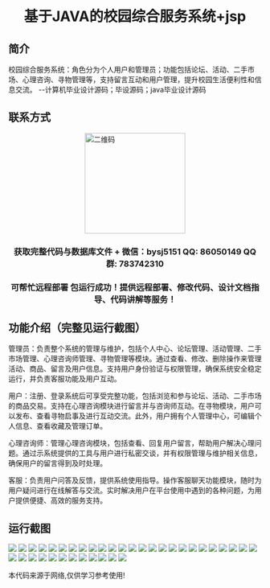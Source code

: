 <p><h1 align="center">基于JAVA的校园综合服务系统+jsp</h1></p>

## 简介
校园综合服务系统：角色分为个人用户和管理员；功能包括论坛、活动、二手市场、心理咨询、寻物管理等，支持留言互动和用户管理，提升校园生活便利性和信息交流。    --计算机毕业设计源码；毕设源码；java毕业设计源码


## 联系方式
<img src="https://bs-1329754181.cos.ap-shanghai.myqcloud.com/wx.jpg" alt="二维码" style="display: block; margin: 0 auto;" width="200px">
<p><h3 align="center">获取完整代码与数据库文件 + 微信：bysj5151 QQ: 86050149 QQ群: 783742310</h3></p>
<p><h3 align="center">可帮忙远程部署 包运行成功！提供远程部署、修改代码、设计文档指导、代码讲解等服务！</h3></p>

## 功能介绍（完整见运行截图）
管理员：负责整个系统的管理与维护，包括个人中心、论坛管理、活动管理、二手市场管理、心理咨询师管理、寻物管理等模块。通过查看、修改、删除操作来管理活动、商品、留言及用户信息。支持用户身份验证与权限管理，确保系统安全稳定运行，并负责客服功能及用户互动。

用户：注册、登录系统后可享受完整功能，包括浏览和参与论坛、活动、二手市场的商品交易。支持在心理咨询模块进行留言并与咨询师互动。在寻物模块，用户可以发布、查看寻物启事及进行互动交流。此外，用户拥有个人管理中心，可编辑个人信息、查看收藏及管理订单。

心理咨询师：管理心理咨询模块，包括查看、回复用户留言，帮助用户解决心理问题。通过示系统提供的工具与用户进行私密交谈，并有权限管理与维护相关信息，确保用户的留言得到及时处理。

客服：负责用户问答及反馈，提供系统使用指导。操作客服聊天功能模块，随时为用户疑问进行在线解答与交流。实时解决用户在平台使用中遇到的各种问题，为用户提供便捷、高效的服务支持。


## 运行截图
![](https://bs-1329754181.cos.ap-shanghai.myqcloud.com/ssm/CampusServiceSystemJsp/img/001.jpg)
![](https://bs-1329754181.cos.ap-shanghai.myqcloud.com/ssm/CampusServiceSystemJsp/img/002.jpg)
![](https://bs-1329754181.cos.ap-shanghai.myqcloud.com/ssm/CampusServiceSystemJsp/img/003.jpg)
![](https://bs-1329754181.cos.ap-shanghai.myqcloud.com/ssm/CampusServiceSystemJsp/img/004.jpg)
![](https://bs-1329754181.cos.ap-shanghai.myqcloud.com/ssm/CampusServiceSystemJsp/img/005.jpg)
![](https://bs-1329754181.cos.ap-shanghai.myqcloud.com/ssm/CampusServiceSystemJsp/img/006.jpg)
![](https://bs-1329754181.cos.ap-shanghai.myqcloud.com/ssm/CampusServiceSystemJsp/img/007.jpg)
![](https://bs-1329754181.cos.ap-shanghai.myqcloud.com/ssm/CampusServiceSystemJsp/img/008.jpg)
![](https://bs-1329754181.cos.ap-shanghai.myqcloud.com/ssm/CampusServiceSystemJsp/img/009.jpg)
![](https://bs-1329754181.cos.ap-shanghai.myqcloud.com/ssm/CampusServiceSystemJsp/img/010.jpg)
![](https://bs-1329754181.cos.ap-shanghai.myqcloud.com/ssm/CampusServiceSystemJsp/img/011.jpg)
![](https://bs-1329754181.cos.ap-shanghai.myqcloud.com/ssm/CampusServiceSystemJsp/img/012.jpg)
![](https://bs-1329754181.cos.ap-shanghai.myqcloud.com/ssm/CampusServiceSystemJsp/img/013.jpg)
![](https://bs-1329754181.cos.ap-shanghai.myqcloud.com/ssm/CampusServiceSystemJsp/img/014.jpg)
![](https://bs-1329754181.cos.ap-shanghai.myqcloud.com/ssm/CampusServiceSystemJsp/img/015.jpg)
![](https://bs-1329754181.cos.ap-shanghai.myqcloud.com/ssm/CampusServiceSystemJsp/img/016.jpg)
![](https://bs-1329754181.cos.ap-shanghai.myqcloud.com/ssm/CampusServiceSystemJsp/img/017.jpg)
![](https://bs-1329754181.cos.ap-shanghai.myqcloud.com/ssm/CampusServiceSystemJsp/img/018.jpg)
![](https://bs-1329754181.cos.ap-shanghai.myqcloud.com/ssm/CampusServiceSystemJsp/img/019.jpg)
![](https://bs-1329754181.cos.ap-shanghai.myqcloud.com/ssm/CampusServiceSystemJsp/img/020.jpg)
![](https://bs-1329754181.cos.ap-shanghai.myqcloud.com/ssm/CampusServiceSystemJsp/img/021.jpg)
![](https://bs-1329754181.cos.ap-shanghai.myqcloud.com/ssm/CampusServiceSystemJsp/img/022.jpg)
![](https://bs-1329754181.cos.ap-shanghai.myqcloud.com/ssm/CampusServiceSystemJsp/img/023.jpg)
![](https://bs-1329754181.cos.ap-shanghai.myqcloud.com/ssm/CampusServiceSystemJsp/img/024.jpg)
![](https://bs-1329754181.cos.ap-shanghai.myqcloud.com/ssm/CampusServiceSystemJsp/img/025.jpg)
![](https://bs-1329754181.cos.ap-shanghai.myqcloud.com/ssm/CampusServiceSystemJsp/img/026.jpg)
![](https://bs-1329754181.cos.ap-shanghai.myqcloud.com/ssm/CampusServiceSystemJsp/img/027.jpg)
![](https://bs-1329754181.cos.ap-shanghai.myqcloud.com/ssm/CampusServiceSystemJsp/img/028.jpg)
![](https://bs-1329754181.cos.ap-shanghai.myqcloud.com/ssm/CampusServiceSystemJsp/img/029.jpg)
![](https://bs-1329754181.cos.ap-shanghai.myqcloud.com/ssm/CampusServiceSystemJsp/img/030.jpg)
![](https://bs-1329754181.cos.ap-shanghai.myqcloud.com/ssm/CampusServiceSystemJsp/img/031.jpg)
![](https://bs-1329754181.cos.ap-shanghai.myqcloud.com/ssm/CampusServiceSystemJsp/img/032.jpg)
![](https://bs-1329754181.cos.ap-shanghai.myqcloud.com/ssm/CampusServiceSystemJsp/img/033.jpg)
![](https://bs-1329754181.cos.ap-shanghai.myqcloud.com/ssm/CampusServiceSystemJsp/img/034.jpg)
![](https://bs-1329754181.cos.ap-shanghai.myqcloud.com/ssm/CampusServiceSystemJsp/img/035.jpg)
![](https://bs-1329754181.cos.ap-shanghai.myqcloud.com/ssm/CampusServiceSystemJsp/img/036.jpg)
![](https://bs-1329754181.cos.ap-shanghai.myqcloud.com/ssm/CampusServiceSystemJsp/img/037.jpg)

<p>本代码来源于网络,仅供学习参考使用!</p>
